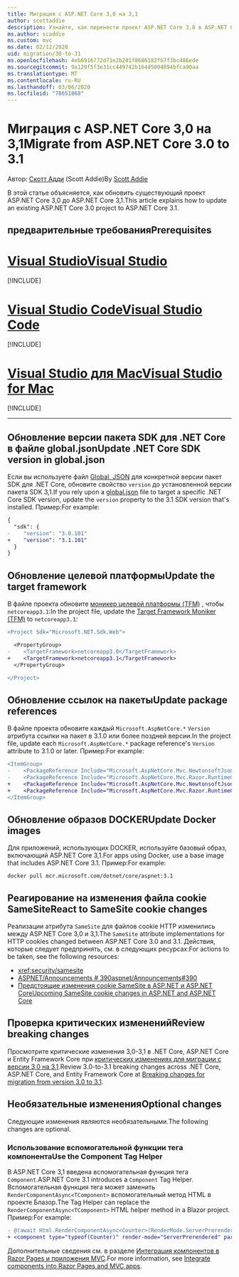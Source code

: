 ```yaml
---
title: Миграция с ASP.NET Core 3,0 на 3,1
author: scottaddie
description: Узнайте, как перенести проект ASP.NET Core 3,0 в ASP.NET Core 3,1.
ms.author: scaddie
ms.custom: mvc
ms.date: 02/12/2020
uid: migration/30-to-31
ms.openlocfilehash: 4eb6916772d71e2b201f8686182fb7f3bc486ede
ms.sourcegitcommit: 9a129f5f3e31cc449742b164d5004894bfca90aa
ms.translationtype: MT
ms.contentlocale: ru-RU
ms.lasthandoff: 03/06/2020
ms.locfileid: "78651868"
---
```

# <a name="migrate-from-aspnet-core-30-to-31"></a><span data-ttu-id="21b7c-103">Миграция с ASP.NET Core 3,0 на 3,1</span><span class="sxs-lookup"><span data-stu-id="21b7c-103">Migrate from ASP.NET Core 3.0 to 3.1</span></span>

<span data-ttu-id="21b7c-104">Автор: [Скотт Адди](https://github.com/scottaddie) (Scott Addie)</span><span class="sxs-lookup"><span data-stu-id="21b7c-104">By [Scott Addie](https://github.com/scottaddie)</span></span>

<span data-ttu-id="21b7c-105">В этой статье объясняется, как обновить существующий проект ASP.NET Core 3,0 до ASP.NET Core 3,1.</span><span class="sxs-lookup"><span data-stu-id="21b7c-105">This article explains how to update an existing ASP.NET Core 3.0 project to ASP.NET Core 3.1.</span></span>

## <a name="prerequisites"></a><span data-ttu-id="21b7c-106">предварительные требования</span><span class="sxs-lookup"><span data-stu-id="21b7c-106">Prerequisites</span></span>

# <a name="visual-studio"></a>[<span data-ttu-id="21b7c-107">Visual Studio</span><span class="sxs-lookup"><span data-stu-id="21b7c-107">Visual Studio</span></span>](#tab/visual-studio)

[!INCLUDE[](~/includes/net-core-prereqs-vs-3.1.md)]

# <a name="visual-studio-code"></a>[<span data-ttu-id="21b7c-108">Visual Studio Code</span><span class="sxs-lookup"><span data-stu-id="21b7c-108">Visual Studio Code</span></span>](#tab/visual-studio-code)

[!INCLUDE[](~/includes/net-core-prereqs-vsc-3.1.md)]

# <a name="visual-studio-for-mac"></a>[<span data-ttu-id="21b7c-109">Visual Studio для Mac</span><span class="sxs-lookup"><span data-stu-id="21b7c-109">Visual Studio for Mac</span></span>](#tab/visual-studio-mac)

[!INCLUDE[](~/includes/net-core-prereqs-mac-3.1.md)]

---

## <a name="update-net-core-sdk-version-in-globaljson"></a><span data-ttu-id="21b7c-110">Обновление версии пакета SDK для .NET Core в файле global.json</span><span class="sxs-lookup"><span data-stu-id="21b7c-110">Update .NET Core SDK version in global.json</span></span>

<span data-ttu-id="21b7c-111">Если вы используете файл [Global. JSON](/dotnet/core/tools/global-json) для конкретной версии пакет SDK для .NET Core, обновите свойство `version` до установленной версии пакета SDK 3,1.</span><span class="sxs-lookup"><span data-stu-id="21b7c-111">If you rely upon a [global.json](/dotnet/core/tools/global-json) file to target a specific .NET Core SDK version, update the `version` property to the 3.1 SDK version that's installed.</span></span> <span data-ttu-id="21b7c-112">Пример:</span><span class="sxs-lookup"><span data-stu-id="21b7c-112">For example:</span></span>

```diff
{
  "sdk": {
-    "version": "3.0.101"
+    "version": "3.1.101"
  }
}
```

## <a name="update-the-target-framework"></a><span data-ttu-id="21b7c-113">Обновление целевой платформы</span><span class="sxs-lookup"><span data-stu-id="21b7c-113">Update the target framework</span></span>

<span data-ttu-id="21b7c-114">В файле проекта обновите [моникер целевой платформы (TFM)](/dotnet/standard/frameworks) , чтобы `netcoreapp3.1`:</span><span class="sxs-lookup"><span data-stu-id="21b7c-114">In the project file, update the [Target Framework Moniker (TFM)](/dotnet/standard/frameworks) to `netcoreapp3.1`:</span></span>

```diff
<Project Sdk="Microsoft.NET.Sdk.Web">

  <PropertyGroup>
-    <TargetFramework>netcoreapp3.0</TargetFramework>
+    <TargetFramework>netcoreapp3.1</TargetFramework>
  </PropertyGroup>

</Project>
```

## <a name="update-package-references"></a><span data-ttu-id="21b7c-115">Обновление ссылок на пакеты</span><span class="sxs-lookup"><span data-stu-id="21b7c-115">Update package references</span></span>

<span data-ttu-id="21b7c-116">В файле проекта обновите каждый `Microsoft.AspNetCore.*` `Version` атрибута ссылки на пакет в 3.1.0 или более поздней версии.</span><span class="sxs-lookup"><span data-stu-id="21b7c-116">In the project file, update each `Microsoft.AspNetCore.*` package reference's `Version` attribute to 3.1.0 or later.</span></span> <span data-ttu-id="21b7c-117">Пример:</span><span class="sxs-lookup"><span data-stu-id="21b7c-117">For example:</span></span>

```diff
<ItemGroup>
-    <PackageReference Include="Microsoft.AspNetCore.Mvc.NewtonsoftJson" Version="3.0.0" />
-    <PackageReference Include="Microsoft.AspNetCore.Mvc.Razor.RuntimeCompilation" Version="3.0.0" Condition="'$(Configuration)' == 'Debug'" />
+    <PackageReference Include="Microsoft.AspNetCore.Mvc.NewtonsoftJson" Version="3.1.1" />
+    <PackageReference Include="Microsoft.AspNetCore.Mvc.Razor.RuntimeCompilation" Version="3.1.1" Condition="'$(Configuration)' == 'Debug'" />
</ItemGroup>
```

## <a name="update-docker-images"></a><span data-ttu-id="21b7c-118">Обновление образов DOCKER</span><span class="sxs-lookup"><span data-stu-id="21b7c-118">Update Docker images</span></span>

<span data-ttu-id="21b7c-119">Для приложений, использующих DOCKER, используйте базовый образ, включающий ASP.NET Core 3,1.</span><span class="sxs-lookup"><span data-stu-id="21b7c-119">For apps using Docker, use a base image that includes ASP.NET Core 3.1.</span></span> <span data-ttu-id="21b7c-120">Пример:</span><span class="sxs-lookup"><span data-stu-id="21b7c-120">For example:</span></span>

```console
docker pull mcr.microsoft.com/dotnet/core/aspnet:3.1
```

## <a name="react-to-samesite-cookie-changes"></a><span data-ttu-id="21b7c-121">Реагирование на изменения файла cookie SameSite</span><span class="sxs-lookup"><span data-stu-id="21b7c-121">React to SameSite cookie changes</span></span>

<span data-ttu-id="21b7c-122">Реализации атрибута `SameSite` для файлов cookie HTTP изменились между ASP.NET Core 3,0 и 3,1.</span><span class="sxs-lookup"><span data-stu-id="21b7c-122">The `SameSite` attribute implementations for HTTP cookies changed between ASP.NET Core 3.0 and 3.1.</span></span> <span data-ttu-id="21b7c-123">Действия, которые следует предпринять, см. в следующих ресурсах:</span><span class="sxs-lookup"><span data-stu-id="21b7c-123">For actions to be taken, see the following resources:</span></span>

* <xref:security/samesite>
* [<span data-ttu-id="21b7c-124">ASPNET/Announcements # 390</span><span class="sxs-lookup"><span data-stu-id="21b7c-124">aspnet/Announcements#390</span></span>](https://github.com/aspnet/Announcements/issues/390)
* [<span data-ttu-id="21b7c-125">Предстоящие изменения cookie SameSite в ASP.NET и ASP.NET Core</span><span class="sxs-lookup"><span data-stu-id="21b7c-125">Upcoming SameSite cookie changes in ASP.NET and ASP.NET Core</span></span>](https://devblogs.microsoft.com/aspnet/upcoming-samesite-cookie-changes-in-asp-net-and-asp-net-core/)

## <a name="review-breaking-changes"></a><span data-ttu-id="21b7c-126">Проверка критических изменений</span><span class="sxs-lookup"><span data-stu-id="21b7c-126">Review breaking changes</span></span>

<span data-ttu-id="21b7c-127">Просмотрите критические изменения 3,0-3,1 в .NET Core, ASP.NET Core и Entity Framework Core при [критических изменениях для миграции с версии 3,0 на 3,1](/dotnet/core/compatibility/3.0-3.1).</span><span class="sxs-lookup"><span data-stu-id="21b7c-127">Review 3.0-to-3.1 breaking changes across .NET Core, ASP.NET Core, and Entity Framework Core at [Breaking changes for migration from version 3.0 to 3.1](/dotnet/core/compatibility/3.0-3.1).</span></span>

## <a name="optional-changes"></a><span data-ttu-id="21b7c-128">Необязательные изменения</span><span class="sxs-lookup"><span data-stu-id="21b7c-128">Optional changes</span></span>

<span data-ttu-id="21b7c-129">Следующие изменения являются необязательными.</span><span class="sxs-lookup"><span data-stu-id="21b7c-129">The following changes are optional.</span></span>

### <a name="use-the-component-tag-helper"></a><span data-ttu-id="21b7c-130">Использование вспомогательной функции тега компонента</span><span class="sxs-lookup"><span data-stu-id="21b7c-130">Use the Component Tag Helper</span></span>

<span data-ttu-id="21b7c-131">В ASP.NET Core 3,1 введена вспомогательная функция тега `Component`.</span><span class="sxs-lookup"><span data-stu-id="21b7c-131">ASP.NET Core 3.1 introduces a `Component` Tag Helper.</span></span> <span data-ttu-id="21b7c-132">Вспомогательная функция тега может заменить `RenderComponentAsync<TComponent>` вспомогательный метод HTML в проекте Блазор.</span><span class="sxs-lookup"><span data-stu-id="21b7c-132">The Tag Helper can replace the `RenderComponentAsync<TComponent>` HTML helper method in a Blazor project.</span></span> <span data-ttu-id="21b7c-133">Пример:</span><span class="sxs-lookup"><span data-stu-id="21b7c-133">For example:</span></span>

```diff
- @(await Html.RenderComponentAsync<Counter>(RenderMode.ServerPrerendered, new { IncrementAmount = 10 }))
+ <component type="typeof(Counter)" render-mode="ServerPrerendered" param-IncrementAmount="10" />
```

<span data-ttu-id="21b7c-134">Дополнительные сведения см. в разделе [Интеграция компонентов в Razor Pages и приложения MVC](/aspnet/core/blazor/integrate-components?view=aspnetcore-3.1).</span><span class="sxs-lookup"><span data-stu-id="21b7c-134">For more information, see [Integrate components into Razor Pages and MVC apps](/aspnet/core/blazor/integrate-components?view=aspnetcore-3.1).</span></span>
